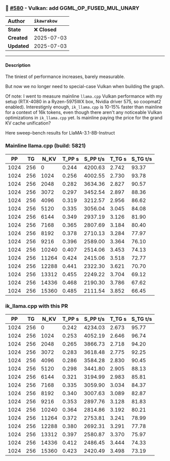 ### 🔀 [#580](https://github.com/ikawrakow/ik_llama.cpp/pull/580) - Vulkan: add GGML_OP_FUSED_MUL_UNARY

| **Author** | `ikawrakow` |
| :--- | :--- |
| **State** | ❌ **Closed** |
| **Created** | 2025-07-03 |
| **Updated** | 2025-07-03 |

---

#### Description

The tiniest of performance increases, barely measurable.

But now we no longer need to special-case Vulkan when building the graph.

Of note: I went to measure mainline `llama.cpp` Vulkan performance with my setup (RTX-4080 in a Ryzen-5975WX box, Nvidia driver 575, so coopmat2 enabled). Interestignly enough, `ik_llama.cpp` is 10-15% faster than mainline for a context of 16k tokens, even though there aren't any noticeable Vulkan optimizations in `ik_llama.cpp` yet. Is mainline paying the price for the grand KV cache unification?

Here sweep-bench results for LlaMA-3.1-8B-Instruct

### Mainline llama.cpp (build: 5821)

|    PP |     TG |   N_KV |   T_PP s | S_PP t/s |   T_TG s | S_TG t/s |
|-------|--------|--------|----------|----------|----------|----------|
|  1024 |    256 |      0 |    0.244 |  4200.63 |    2.742 |    93.37 |
|  1024 |    256 |   1024 |    0.256 |  4002.55 |    2.730 |    93.78 |
|  1024 |    256 |   2048 |    0.282 |  3634.36 |    2.827 |    90.57 |
|  1024 |    256 |   3072 |    0.297 |  3452.54 |    2.897 |    88.36 |
|  1024 |    256 |   4096 |    0.319 |  3212.57 |    2.956 |    86.62 |
|  1024 |    256 |   5120 |    0.335 |  3056.04 |    3.045 |    84.08 |
|  1024 |    256 |   6144 |    0.349 |  2937.19 |    3.126 |    81.90 |
|  1024 |    256 |   7168 |    0.365 |  2807.69 |    3.184 |    80.40 |
|  1024 |    256 |   8192 |    0.378 |  2710.13 |    3.284 |    77.97 |
|  1024 |    256 |   9216 |    0.396 |  2589.00 |    3.364 |    76.10 |
|  1024 |    256 |  10240 |    0.407 |  2514.06 |    3.453 |    74.13 |
|  1024 |    256 |  11264 |    0.424 |  2415.06 |    3.518 |    72.77 |
|  1024 |    256 |  12288 |    0.441 |  2322.30 |    3.621 |    70.70 |
|  1024 |    256 |  13312 |    0.455 |  2249.22 |    3.704 |    69.12 |
|  1024 |    256 |  14336 |    0.468 |  2190.30 |    3.786 |    67.62 |
|  1024 |    256 |  15360 |    0.485 |  2111.54 |    3.852 |    66.45 |

### ik_llama.cpp with this PR

|    PP |     TG |   N_KV |   T_PP s | S_PP t/s |   T_TG s | S_TG t/s |
|-------|--------|--------|----------|----------|----------|----------|
|  1024 |    256 |      0 |    0.242 |  4234.03 |    2.673 |    95.77 |
|  1024 |    256 |   1024 |    0.253 |  4052.19 |    2.646 |    96.74 |
|  1024 |    256 |   2048 |    0.265 |  3866.73 |    2.718 |    94.20 |
|  1024 |    256 |   3072 |    0.283 |  3618.48 |    2.775 |    92.25 |
|  1024 |    256 |   4096 |    0.286 |  3584.28 |    2.830 |    90.45 |
|  1024 |    256 |   5120 |    0.298 |  3441.80 |    2.905 |    88.13 |
|  1024 |    256 |   6144 |    0.321 |  3194.99 |    2.983 |    85.81 |
|  1024 |    256 |   7168 |    0.335 |  3059.90 |    3.034 |    84.37 |
|  1024 |    256 |   8192 |    0.340 |  3007.63 |    3.089 |    82.87 |
|  1024 |    256 |   9216 |    0.353 |  2897.76 |    3.128 |    81.83 |
|  1024 |    256 |  10240 |    0.364 |  2814.86 |    3.192 |    80.21 |
|  1024 |    256 |  11264 |    0.372 |  2753.81 |    3.241 |    78.99 |
|  1024 |    256 |  12288 |    0.380 |  2692.31 |    3.291 |    77.78 |
|  1024 |    256 |  13312 |    0.397 |  2580.87 |    3.370 |    75.97 |
|  1024 |    256 |  14336 |    0.412 |  2486.45 |    3.444 |    74.33 |
|  1024 |    256 |  15360 |    0.423 |  2420.49 |    3.498 |    73.19 |